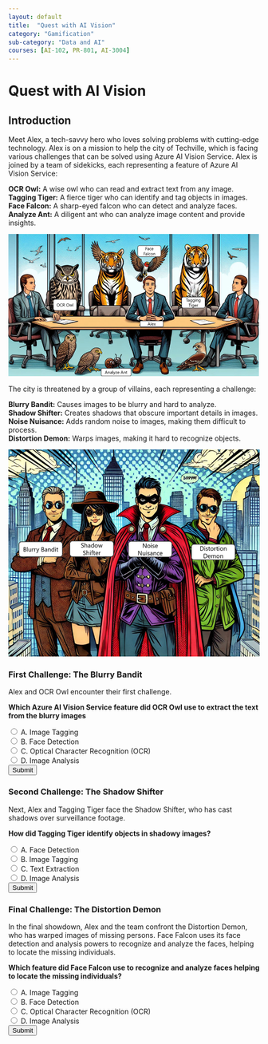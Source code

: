 ```yaml
---
layout: default
title:  "Quest with AI Vision"
category: "Gamification"
sub-category: "Data and AI"
courses: [AI-102, PR-801, AI-3004]
---
```

# Quest with AI Vision

## Introduction

Meet Alex, a tech-savvy hero who loves solving problems with cutting-edge technology. Alex is on a mission to help the city of Techville, which is facing various challenges that can be solved using Azure AI Vision Service. Alex is joined by a team of sidekicks, each representing a feature of Azure AI Vision Service:

**OCR Owl:** A wise owl who can read and extract text from any image.<br>
**Tagging Tiger:** A fierce tiger who can identify and tag objects in images.<br>
**Face Falcon:** A sharp-eyed falcon who can detect and analyze faces.<br>
**Analyze Ant:** A diligent ant who can analyze image content and provide insights.

<a href="./images/av1.png">
  <img src="./images/av1.png" alt="Alex is joined by a team of sidekicks">
</a>
<br>

The city is threatened by a group of villains, each representing a challenge:

**Blurry Bandit:** Causes images to be blurry and hard to analyze.<br>
**Shadow Shifter:** Creates shadows that obscure important details in images.<br>
**Noise Nuisance:** Adds random noise to images, making them difficult to process.<br>
**Distortion Demon:** Warps images, making it hard to recognize objects.<br>

<a href="./images/av2.png">
  <img src="./images/av2.png" alt="a group of villains">
</a>
<br>

### First Challenge: The Blurry Bandit
Alex and OCR Owl encounter their first challenge.

**Which Azure AI Vision Service feature did OCR Owl use to extract the text from the blurry images**

<form id="quizForm1">
  <input type="radio" id="q1a" name="q1" value="A">
  <label for="q1a">A. Image Tagging</label><br>
  <input type="radio" id="q1b" name="q1" value="B">
  <label for="q1b">B. Face Detection</label><br>
  <input type="radio" id="q1c" name="q1" value="C">
  <label for="q1c">C. Optical Character Recognition (OCR)</label><br>
  <input type="radio" id="q1d" name="q1" value="D">
  <label for="q1d">D. Image Analysis</label><br>
  <button type="button" onclick="checkAnswer1()" class="styled-button">Submit</button>
</form>

<p id="result1"></p>

### Second Challenge: The Shadow Shifter
Next, Alex and Tagging Tiger face the Shadow Shifter, who has cast shadows over surveillance footage. 

**How did Tagging Tiger identify objects in shadowy images?**

<form id="quizForm2">
  <input type="radio" id="q2a" name="q2" value="A">
  <label for="q2a">A. Face Detection</label><br>
  <input type="radio" id="q2b" name="q2" value="B">
  <label for="q2b">B. Image Tagging</label><br>
  <input type="radio" id="q2c" name="q2" value="C">
  <label for="q2c">C. Text Extraction</label><br>
  <input type="radio" id="q2d" name="q2" value="D">
  <label for="q2d">D. Image Analysis</label><br>
  <button type="button" onclick="checkAnswer2()" class="styled-button">Submit</button>
</form>

<p id="result2"></p>

### Final Challenge: The Distortion Demon
In the final showdown, Alex and the team confront the Distortion Demon, who has warped images of missing persons. Face Falcon uses its face detection and analysis powers to recognize and analyze the faces, helping to locate the missing individuals.

**Which feature did Face Falcon use to recognize and analyze faces helping to locate the missing individuals?**

<form id="quizForm3">
  <input type="radio" id="q3a" name="q3" value="A">
  <label for="q3a">A. Image Tagging</label><br>
  <input type="radio" id="q3b" name="q3" value="B">
  <label for="q3b">B. Face Detection</label><br>
  <input type="radio" id="q3c" name="q3" value="C">
  <label for="q3c">C. Optical Character Recognition (OCR)</label><br>
  <input type="radio" id="q3d" name="q3" value="D">
  <label for="q3d">D. Image Analysis</label><br>
  <button type="button" onclick="checkAnswer3()" class="styled-button">Submit</button>
</form>

<p id="result3"></p>


<script>
  function checkAnswer1() {
    var radios = document.getElementsByName('q1');
    var correctAnswer = 'C';
    var result = document.getElementById('result1');
    var selected = false;

    for (var i = 0; i < radios.length; i++) {
      if (radios[i].checked) {
        selected = true;
        if (radios[i].value === correctAnswer) {
          result.textContent = 'Correct!';
          result.style.color = 'green';
        } else {
          result.textContent = 'Incorrect. Try again!';
          result.style.color = 'red';
        }
        break;
      }
    }

    if (!selected) {
      result.textContent = 'Please select an answer.';
      result.style.color = 'orange';
    }
  }

  function checkAnswer2() {
    var radios = document.getElementsByName('q2');
    var correctAnswer = 'B';
    var result = document.getElementById('result2');
    var selected = false;

    for (var i = 0; i < radios.length; i++) {
      if (radios[i].checked) {
        selected = true;
        if (radios[i].value === correctAnswer) {
          result.textContent = 'Correct!';
          result.style.color = 'green';
        } else {
          result.textContent = 'Incorrect. Try again!';
          result.style.color = 'red';
        }
        break;
      }
    }

    if (!selected) {
      result.textContent = 'Please select an answer.';
      result.style.color = 'orange';
    }
  }

  function checkAnswer3() {
    var radios = document.getElementsByName('q3');
    var correctAnswer = 'B';
    var result = document.getElementById('result3');
    var selected = false;

    for (var i = 0; i < radios.length; i++) {
      if (radios[i].checked) {
        selected = true;
        if (radios[i].value === correctAnswer) {
          result.textContent = 'Correct!';
          result.style.color = 'green';
        } else {
          result.textContent = 'Incorrect. Try again!';
          result.style.color = 'red';
        }
        break;
      }
    }

    if (!selected) {
      result.textContent = 'Please select an answer.';
      result.style.color = 'orange';
    }
  }

 
</script>
